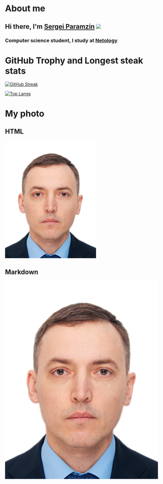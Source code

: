 # About me
## Hi there, I'm [Sergei Paramzin](https://github.com/nemoymoy/) ![](https://github.com/blackcater/blackcater/raw/main/images/Hi.gif) 
### Computer science student, I study at [Netology](https://netology.ru/)

# GitHub Trophy and Longest steak stats

[![GitHub Streak](https://github-readme-streak-stats.herokuapp.com/?user=nemoymoy)](https://git.io/streak-stats)

[![Top Langs](https://github-readme-stats.vercel.app/api/top-langs/?username=nemoymoy&layout=compact)](https://github.com/nemoymoy/github-readme-stats)

# My photo
## HTML
<img src="https://github.com/nemoymoy/Git_Pages/blob/main/my_photo.jpg" alt="my_photo" width="300"/>

## Markdown

![My photo](https://github.com/nemoymoy/Git_Pages/blob/main/my_photo.jpg?raw=true)


